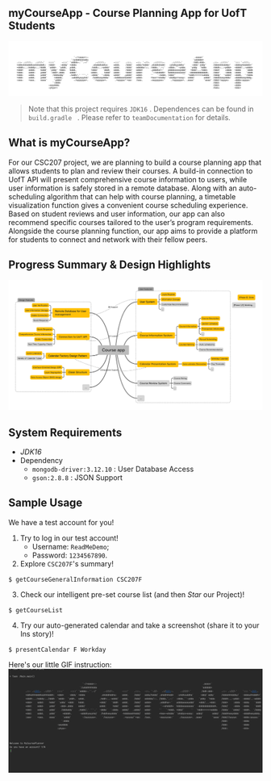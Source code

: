 ## myCourseApp - Course Planning App for UofT Students

![myCourseApp](README.assets/myCourseApp.jpg)

> Note that this project requires `JDK16` . Dependences can be found in  `build.gradle ` . Please refer to `teamDocumentation` for details.

## What is myCourseApp?

For our CSC207 project, we are planning to build a course planning app that allows students to plan and review their courses. A build-in connection to UofT API will present comprehensive course information to users, while user information is safely stored in a remote database. Along with an auto-scheduling algorithm that can help with course planning, a timetable visualization function gives a convenient course scheduling experience. Based on student reviews and user information, our app can also recommend specific courses tailored to the user’s program requirements. Alongside the course planning function, our app aims to provide a platform for students to connect and network with their fellow peers. 



## Progress Summary & Design Highlights

![Course_app](README.assets/CourseAppMindMap.png)

## System Requirements

- *JDK16*
- Dependency
  - `mongodb-driver:3.12.10` : User Database Access
  - `gson:2.8.8` : JSON Support



## Sample Usage

We have a test account for you!
1. Try to log in our test account!
   - Username: `ReadMeDemo`;
   - Password: `1234567890`.
2. Explore `CSC207F`'s summary!
```
$ getCourseGeneralInformation CSC207F
```
3. Check our intelligent pre-set course list (and then *Star* our Project)!
```
$ getCourseList
``` 
4. Try our auto-generated calendar and take a screenshot (share it to your Ins story)! 
```
$ presentCalendar F Workday
```

Here's our little GIF instruction:
![](README.assets/readmedemo.gif)
